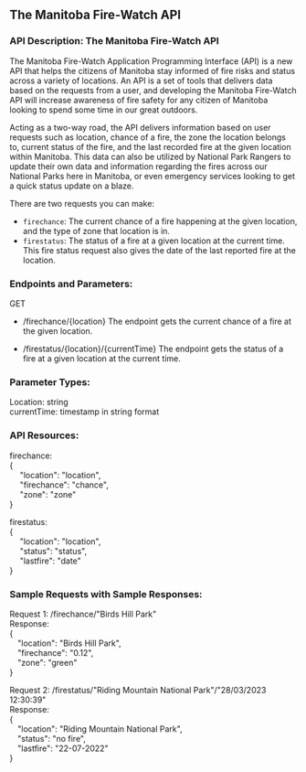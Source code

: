 ## The Manitoba Fire-Watch API
### API Description: The Manitoba Fire-Watch API
The Manitoba Fire-Watch Application Programming Interface (API) is a new API that helps the citizens of Manitoba stay informed of fire risks and status across a variety of locations. An API is a set of tools that delivers data based on the requests from a user, and developing the Manitoba Fire-Watch API will increase awareness of fire safety for any citizen of Manitoba looking to spend some time in our great outdoors. 
  
Acting as a two-way road, the API delivers information based on user requests such as location, chance of a fire, the zone the location belongs to, current status of the fire, and the last recorded fire at the given location within Manitoba. This data can also be utilized by National Park Rangers to update their own data and information regarding the fires across our National Parks here in Manitoba, or even emergency services looking to get a quick status update on a blaze.  
  
There are two requests you can make:   
- ```firechance```: The current chance of a fire happening at the given location, and the type of zone that location is in.   
- ```firestatus```: The status of a fire at a given location at the current time. This fire status request also gives the date of the last reported fire at the location.  

### Endpoints and Parameters:
GET
- /firechance/{location}
The endpoint gets the current chance of a fire at the given location. 

- /firestatus/{location}/{currentTime}
The endpoint gets the status of a fire at a given location at the current time.

### Parameter Types:
Location: string  
currentTime: timestamp in string format 

### API Resources:
firechance:  
{  
&emsp; "location": "location",  
&emsp; "firechance": "chance",  
&emsp; "zone": "zone"  
}  
  
firestatus:  
{  
&emsp; "location": "location",  
&emsp; "status": "status",  
&emsp; "lastfire": "date"  
}

### Sample Requests with Sample Responses:
Request 1: /firechance/"Birds Hill Park"  
Response:  
{  
&emsp;"location": "Birds Hill Park",  
&emsp;"firechance": "0.12",  
&emsp;"zone": "green"  
}

Request 2: /firestatus/"Riding Mountain National Park"/"28/03/2023 12:30:39"  
Response:  
{  
&emsp;"location": "Riding Mountain National Park",  
&emsp;"status": "no fire",  
&emsp;"lastfire": "22-07-2022"  
}  


